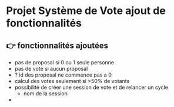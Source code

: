# Projet Système de Vote ajout de fonctionnalités

## 👉 fonctionnalités ajoutées
- pas de proposal si 0 ou 1 seule personne
- pas de vote si aucun proposal
- ? id des proposal ne commence pas a 0
- calcul des votes seulement si >50% de votants
- possibilité de créer une session de vote et de relancer un cycle
  - nom de la session
- 